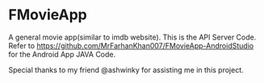 # FMovieApp
A general movie app(similar to imdb website).
This is the API Server Code. Refer to https://github.com/MrFarhanKhan007/FMovieApp-AndroidStudio for the Android App JAVA Code. 

Special thanks to my friend @ashwinky for assisting me in this project.

